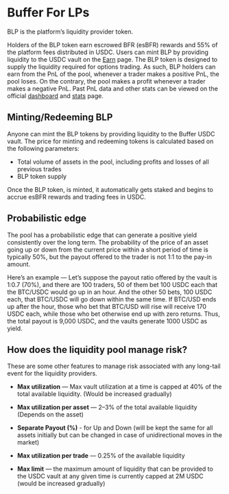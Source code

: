 # Buffer For LPs

BLP is the platform’s liquidity provider token. 

Holders of the BLP token earn escrowed BFR (esBFR) rewards and 55% of the platform fees distributed in USDC. Users can mint BLP by providing liquidity to the USDC vault on the [Earn](https://app.buffer.finance/#/earn) page. The BLP token is designed to supply the liquidity required for options trading. As such, BLP holders can earn from the PnL of the pool, whenever a trader makes a positive PnL, the pool loses. On the contrary, the pool makes a profit whenever a trader makes a negative PnL. Past PnL data and other stats can be viewed on the official [dashboard](https://app.buffer.finance/#/dashboard) and [stats](https://stats.buffer.finance/) page.

## Minting/Redeeming BLP

Anyone can mint the BLP tokens by providing liquidity to the Buffer USDC vault. The price for minting and redeeming tokens is calculated based on the following parameters:

- Total volume of assets in the pool, including profits and losses of all previous trades
- BLP token supply

Once the BLP token, is minted, it automatically gets staked and begins to accrue esBFR rewards and trading fees in USDC.

## Probabilistic edge

The pool has a probabilistic edge that can generate a positive yield consistently over the long term. The probability of the price of an asset going up or down from the current price within a short period of time is typically 50%, but the payout offered to the trader is not 1:1 to the pay-in amount.

Here’s an example — Let’s suppose the payout ratio offered by the vault is 1:0.7 (70%), and there are 100 traders, 50 of them bet 100 USDC each that the BTC/USDC would go up in an hour. And the other 50 bets, 100 USDC each, that BTC/USDC will go down within the same time. If BTC/USD ends up after the hour, those who bet that BTC/USD will rise will receive 170 USDC each, while those who bet otherwise end up with zero returns. Thus, the total payout is 9,000 USDC, and the vaults generate 1000 USDC as yield.

## How does the liquidity pool manage risk?

These are some other features to manage risk associated with any long-tail event for the liquidity providers.

- **Max utilization** — Max vault utilization at a time is capped at 40% of the total available liquidity. (Would be increased gradually)

- **Max utilization per asset** — 2–3% of the total available liquidity (Depends on the asset)

- **Separate Payout (%)** - for Up and Down (will be kept the same for all assets initially but can be changed in case of unidirectional moves in the market)

- **Max utilization per trade** — 0.25% of the available liquidity

- **Max limit** — the maximum amount of liquidity that can be provided to the USDC vault at any given time is currently capped at 2M USDC (would be increased gradually)
